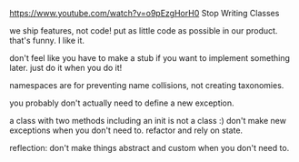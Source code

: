 https://www.youtube.com/watch?v=o9pEzgHorH0
Stop Writing Classes

we ship features, not code! put as little code as possible in our product.
that's funny. I like it.

don't feel like you have to make a stub if you want to implement something later. just do it when you do it!

namespaces are for preventing name collisions, not creating taxonomies.

you probably don't actually need to define a new exception.

a class with two methods including an init is not a class :)
don't make new exceptions when you don't need to.
refactor and rely on state.

reflection:
don't make things abstract and custom when you don't need to.